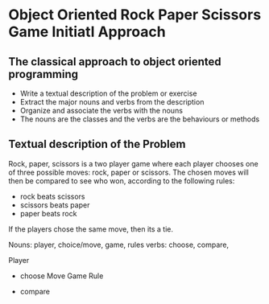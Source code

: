 # Object Oriented Rock Paper Scissors Game Initiatl Approach

## The classical approach to object oriented programming
  - Write a textual description of the problem or exercise
  - Extract the major nouns and verbs from the description
  - Organize and associate the verbs with the nouns
  - The nouns are the classes and the verbs are the behaviours or methods


## Textual description of the Problem

Rock, paper, scissors is a two player game where each player chooses one of three
possible moves: rock, paper or scissors. The chosen moves will then be compared to see who won, according to the following rules:

- rock beats scissors
- scissors beats paper
- paper beats rock

If the players chose the same move, then its a tie.

 Nouns: player, choice/move, game, rules
 verbs: choose, compare,

Player
  - choose
Move
Game
Rule

- compare